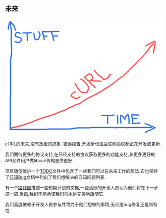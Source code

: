 
## 未来

![curl future](devgraph-800.png)

cURL的未来,没有放缓的迹象. 错误报告,开发步伐或互联网协议都正在开发或更新.

我们期待更多的协议支持,在已经支持的协议获取更多的功能支持,和更多更好的API允许用户做libcurl传输更快更好.

项目随便维护一个[TODO](https://curl.haxx.se/docs/todo.html)文件中包含了一些我们可以在未来工作的想法.它也保持了[已知Bug](https://curl.haxx.se/docs/knownbugs.html)文档中列出了我们想解决的已知问题列表.

有一个[路线图](https://curl.haxx.se/dev/roadmap.html)描述一些短期计划的文档,一些活跃的开发人员认为他们将在下一步搞一搞.当然,我们不能承诺我们将永远完美地跟随它.

我们高度依赖于开发人员参与并致力于他们想做的事情,无论是bug修复还是新特性.
